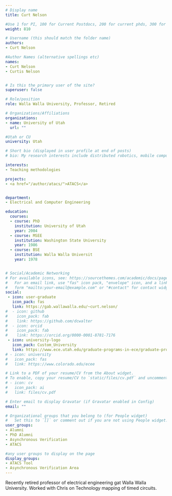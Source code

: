 ```yaml
---
# Display name
title: Curt Nelson

#Use 1 for PI, 100 for Current Postdocs, 200 for current phds, 300 for current masters, 400 for current undergrads, 800 for alum postdocs, 810 for alum phds, 820 for alum masters, and 830 for alum undergrads, 900 for tools, 1000 for projects
weight: 810

# Username (this should match the folder name)
authors:
- Curt Nelson

#Author Names (alternative spellings etc)
names:
- Curt Nelson
- Curtis Nelson


# Is this the primary user of the site?
superuser: false

# Role/position
role: Walla Walla University, Professor, Retired

# Organizations/Affiliations
organizations:
- name: University of Utah
  url: ""

#Utah or CU
university: Utah

# Short bio (displayed in user profile at end of posts)
# bio: My research interests include distributed robotics, mobile computing and programmable matter.

interests:
- Teaching methodologies

projects:
- <a href="/author/atacs/">ATACS</a>


department:
- Electrical and Computer Engineering

education:
  courses:
  - course: PhD
    institution: University of Utah
    year: 2004
  - course: MSEE
    institution: Washington State University
    year: 1986
  - course: BSE
    institution: Walla Walla Universit
    year: 1978


# Social/Academic Networking
# For available icons, see: https://sourcethemes.com/academic/docs/page-builder/#icons
#   For an email link, use "fas" icon pack, "envelope" icon, and a link in the
#   form "mailto:your-email@example.com" or "#contact" for contact widget.
social:
 - icon: user-graduate
   icon_pack: fas
   link: https://gab.wallawalla.edu/~curt.nelson/
#  - icon: github
#    icon_pack: fab
#    link: https://github.com/dcwalter
#  - icon: orcid
#    icon_pack: fab
#    link: https://orcid.org/0000-0001-8781-7176
 - icon: university-logo
   icon_pack: Custom_University
   link: https://www.ece.utah.edu/graduate-programs-in-ece/graduate-program-ph-d-programs/
# - icon: university
#   icon_pack: fas
#   link: https://www.colorado.edu/ecee

# Link to a PDF of your resume/CV from the About widget.
# To enable, copy your resume/CV to `static/files/cv.pdf` and uncomment the lines below.
# - icon: cv
#   icon_pack: ai
#   link: files/cv.pdf

# Enter email to display Gravatar (if Gravatar enabled in Config)
email: ""

# Organizational groups that you belong to (for People widget)
#   Set this to `[]` or comment out if you are not using People widget.
user_groups:
- Alumni
- PhD Alumni
- Asynchronous Verification
- ATACS

#any user groups to display on the page
display_groups:
- ATACS Tool
- Asynchronous Verification Area
---
```

Recently retired professor of electrical engineering gat Walla Walla University. Worked with Chris on Technology mapping of timed circuits.